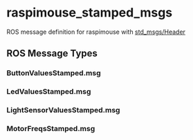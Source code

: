 # raspimouse_stamped_msgs

ROS message definition for raspimouse with [std_msgs/Header](http://docs.ros.org/en/noetic/api/std_msgs/html/msg/Header.html)

## ROS Message Types

### ButtonValuesStamped.msg

### LedValuesStamped.msg

### LightSensorValuesStamped.msg

### MotorFreqsStamped.msg
